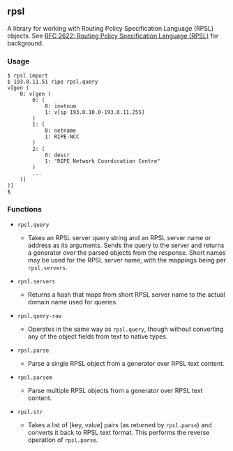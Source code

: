 ## rpsl

A library for working with Routing Policy Specification Language
(RPSL) objects.  See [RFC 2622: Routing Policy Specification Language
(RPSL)](https://datatracker.ietf.org/doc/html/rfc2622) for background.

### Usage

    $ rpsl import
    $ 193.0.11.51 ripe rpsl.query
    v[gen (
        0: v[gen (
            0: (
                0: inetnum
                1: v[ip 193.0.10.0-193.0.11.255]
            )
            1: (
                0: netname
                1: RIPE-NCC
            )
            2: (
                0: descr
                1: "RIPE Network Coordination Centre"
            )
            ...
        )]
    )]
    $

### Functions

 - `rpsl.query`
    - Takes an RPSL server query string and an RPSL server name or
      address as its arguments.  Sends the query to the server and
      returns a generator over the parsed objects from the response.
      Short names may be used for the RPSL server name, with the
      mappings being per `rpsl.servers`.

 - `rpsl.servers`
    - Returns a hash that maps from short RPSL server name to the
      actual domain name used for queries.

 - `rpsl.query-raw`
    - Operates in the same way as `rpsl.query`, though without
      converting any of the object fields from text to native types.

 - `rpsl.parse`
    - Parse a single RPSL object from a generator over RPSL text
      content.

 - `rpsl.parsem`
    - Parse multiple RPSL objects from a generator over RPSL text
      content.

 - `rpsl.str`
    - Takes a list of [key, value] pairs (as returned by `rpsl.parse`)
      and converts it back to RPSL text format. This performs the
      reverse operation of `rpsl.parse`.
